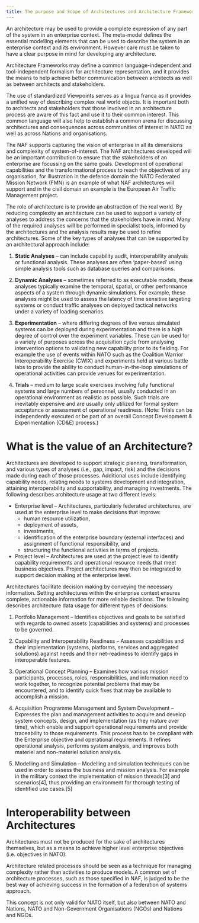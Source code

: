 ```yaml
---
title: The purpose and Scope of Architectures and Architecture Frameworks
---
```


An architecture may be used to provide a complete expression of any part of the system in an enterprise context. The meta-model defines the essential modelling elements that can be used to describe the system in an enterprise context and its environment. However care must be taken to have a clear purpose in mind for developing any architecture.

Architecture Frameworks may define a common language-independent and tool-independent formalism for architecture representation, and it provides the means to help achieve better communication between architects as well as between architects and stakeholders.

The use of standardized Viewpoints serves as a lingua franca as it provides a unified way of describing complex real world objects. It is important both to architects and stakeholders that those involved in an architecture process are aware of this fact and use it to their common interest. This common language will also help to establish a common arena for discussing architectures and consequences across communities of interest in NATO as well as across Nations and organisations.

The NAF supports capturing the vision of enterprise in all its dimensions and complexity of system-of-interest. The NAF architectures developed will be an important contribution to ensure that the stakeholders of an enterprise are focussing on the same goals. Development of operational capabilities and the transformational process to reach the objectives of any organisation, for illustration in the defence domain the NATO Federated Mission Network (FMN) is an example of what NAF architectures will support and in the civil domain an example is the European Air Traffic Management project.

The role of architecture is to provide an abstraction of the real world. By reducing complexity an architecture can be used to support a variety of analyses to address the concerns that the stakeholders have in mind. Many of the required analyses will be performed in specialist tools, informed by the architectures and the analysis results may be used to refine architectures. Some of the key types of analyses that can be supported by an architectural approach include:

1.  **Static Analyses** – can include capability audit, interoperability analysis or functional analysis. These analyses are often ‘paper-based’ using simple analysis tools such as database queries and comparisons.

2.  **Dynamic Analyses** – sometimes referred to as executable models, these analyses typically examine the temporal, spatial, or other performance aspects of a system through dynamic simulations. For example, these analyses might be used to assess the latency of time sensitive targeting systems or conduct traffic analyses on deployed tactical networks under a variety of loading scenarios.

3.  **Experimentation** – where differing degrees of live versus simulated systems can be deployed during experimentation and there is a high degree of control over the experiment variables. These can be used for a variety of purposes across the acquisition cycle from analysing intervention options to validating new capability prior to its fielding. For example the use of events within NATO such as the Coalition Warrior Interoperability Exercise (CWIX) and experiments held at various battle labs to provide the ability to conduct human-in-the-loop simulations of operational activities can provide venues for experimentation.

4.  **Trials** – medium to large scale exercises involving fully functional systems and large numbers of personnel, usually conducted in an operational environment as realistic as possible. Such trials are inevitably expensive and are usually only utilized for formal system acceptance or assessment of operational readiness. (Note: Trials can be independently executed or be part of an overall Concept Development & Experimentation (CD&E) process.)

# What is the value of an Architecture?

Architectures are developed to support strategic planning, transformation, and various types of analyses (i.e., gap, impact, risk) and the decisions made during each of those processes. Additional uses include identifying capability needs, relating needs to systems development and integration, attaining interoperability and supportability, and managing investments. The following describes architecture usage at two different levels:

* Enterprise level – Architectures, particularly federated  architectures, are used at the enterprise level to make decisions that improve:
   * human resource utilization,
   * deployment of assets,
   * investments,
   * identification of the enterprise boundary (external interfaces) and assignment of functional responsibility, and
   * structuring the functional activities in terms of projects.
* Project level – Architectures are used at the project level to identify capability requirements and operational resource needs that meet business objectives. Project architectures may then be integrated to support decision making at the enterprise level.

Architectures facilitate decision making by conveying the necessary information. Setting architectures within the enterprise context ensures complete, actionable information for more reliable decisions. The following describes architecture data usage for different types of decisions:

1. Portfolio Management – Identifies objectives and goals to be satisfied with regards to owned assets (capabilities and systems) and processes to be governed.

2.  Capability and Interoperability Readiness – Assesses capabilities   and their implementation (systems, platforms, services and aggregated solutions) against needs and their net-readiness to identify gaps in interoperable features.

3. Operational Concept Planning – Examines how various mission participants, processes, roles, responsibilities, and information need to work together, to recognize potential problems that may be encountered, and to identify quick fixes that may be available to accomplish a mission.

4. Acquisition Programme Management and System Development – Expresses the plan and management activities to acquire and develop system concepts, design, and implementation (as they mature over time), which enable and support operational requirements and provide traceability to those requirements. This process has to be compliant with the Enterprise objective and operational requirements. It refines operational analysis, performs system analysis, and improves both materiel and non-materiel solution analysis.

5. Modelling and Simulation – Modelling and simulation techniques can be used in order to assess the business and mission analysis. For example in the military context the implementation of mission threads[3] and scenarios[4], thus providing an environment for thorough testing of identified use cases.[5]

# Interoperability between Architectures

Architectures must not be produced for the sake of architectures themselves, but as a means to achieve higher level enterprise objectives (i.e. objectives in NATO).

Architecture related processes should be seen as a technique for managing complexity rather than activities to produce models. A common set of architecture processes, such as those specified in NAF, is judged to be the best way of achieving success in the formation of a federation of systems approach.

This concept is not only valid for NATO itself, but also between NATO and Nations, NATO and Non-Government Organisations (NGOs) and Nations and NGOs.
